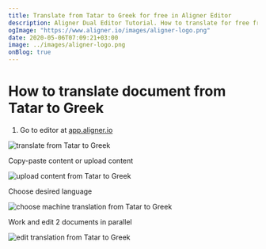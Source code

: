 ```yaml
---
title: Translate from Tatar to Greek for free in Aligner Editor
description: Aligner Dual Editor Tutorial. How to translate for free from Tatar to Greek. Aligner is multilingual document management platform. 
ogImage: "https://www.aligner.io/images/aligner-logo.png"
date: 2020-05-06T07:09:21+03:00
image: ../images/aligner-logo.png
onBlog: true
---
```


# How to translate document from Tatar to Greek

1. Go to editor at [app.aligner.io](https://app.aligner.io "Aligner App web page")

![translate from Tatar to Greek](../aligner-blank-editor.png "translate from Tatar to Greek")

Copy-paste content or upload content

![upload content from Tatar to Greek](../aligner-uploaded-document.png "upload content from Tatar to Greek")

Choose desired language

![choose machine translation from Tatar to Greek](../aligner-language-dropdown.png "choose machine translation from Tatar to Greek")

Work and edit 2 documents in parallel

![edit translation from Tatar to Greek](../aligner-double-sitded-editor.png "edit translation from Tatar to Greek")

